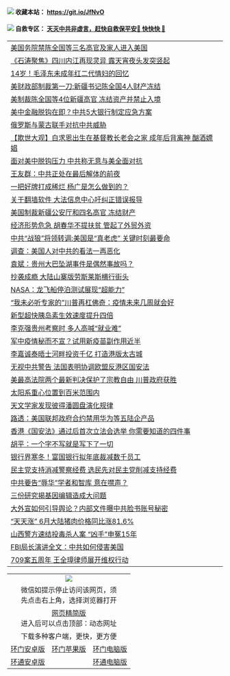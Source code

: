  #### <img src="https://img.icons8.com/color/48/000000/check-all.png"/> 收藏本站： https://git.io/JfNvO 

 #### <img src="https://img.icons8.com/color/48/000000/check-all.png"/> 自救专区： [天灭中共非虚言，赶快自救保平安🍎 快快快 📩](https://github.com/pwgy/td/blob/master/README.md)

 
 
<table>  
<tr><td colspan="2" align="left"><a href="https://dwkts8awlbkd7.cloudfront.net/?name=c1196415&key=jdhvxawhshihitwk&from=gy1">美国务院禁陈全国等三名高官及家人进入美国</a></td></tr>
<tr><td colspan="2" align="left"><a href="https://dwkts8awlbkd7.cloudfront.net/?name=c1196456&key=jdhvxawhshihitwk&from=gy1">《石涛聚焦》四川内江再现灵异 露天宵夜头发突竖起</a></td></tr>
<tr><td colspan="2" align="left"><a href="https://dwkts8awlbkd7.cloudfront.net/?name=c1196475&key=jdhvxawhshihitwk&from=gy1">14岁！毛泽东未成年红二代情妇的回忆</a></td></tr>
<tr><td colspan="2" align="left"><a href="https://dwkts8awlbkd7.cloudfront.net/?name=c1196472&key=jdhvxawhshihitwk&from=gy1">美财政部制裁第一刀:新疆书记陈全国4人财产冻结</a></td></tr>
<tr><td colspan="2" align="left"><a href="https://dwkts8awlbkd7.cloudfront.net/?name=c1196439&key=jdhvxawhshihitwk&from=gy1">美制裁陈全国等4位新疆高官 冻结资产并禁止入境</a></td></tr>
<tr><td colspan="2" align="left"><a href="https://dwkts8awlbkd7.cloudfront.net/?name=c1196455&key=jdhvxawhshihitwk&from=gy1">美中金融脱钩在即？中共5大银行制定应急方案</a></td></tr>
<tr><td colspan="2" align="left"><a href="https://dwkts8awlbkd7.cloudfront.net/?name=c1196463&key=jdhvxawhshihitwk&from=gy1">俄罗斯与蒙古联手对抗中共威胁</a></td></tr>
<tr><td colspan="2" align="left"><a href="https://dwkts8awlbkd7.cloudfront.net/?name=c1196438&key=jdhvxawhshihitwk&from=gy1">【欺世大观】白求恩出生在基督教长老会之家 成年后背离神 酗酒嫖娼</a></td></tr>
<tr><td colspan="2" align="left"><a href="https://dwkts8awlbkd7.cloudfront.net/?name=c1196460&key=jdhvxawhshihitwk&from=gy1">面对美中脱钩压力 中共称无意与美全面对抗</a></td></tr>
<tr><td colspan="2" align="left"><a href="https://dwkts8awlbkd7.cloudfront.net/?name=c1196418&key=jdhvxawhshihitwk&from=gy1">王友群：中共正处在最后解体的前夜</a></td></tr>
<tr><td colspan="2" align="left"><a href="https://dwkts8awlbkd7.cloudfront.net/?name=c1196441&key=jdhvxawhshihitwk&from=gy1">一把好牌打成稀烂 杨广是怎么做到的？</a></td></tr>
<tr><td colspan="2" align="left"><a href="https://dwkts8awlbkd7.cloudfront.net/?name=c1196436&key=jdhvxawhshihitwk&from=gy1">关于翻墙软件 大法信息中心吁纠正错误报导</a></td></tr>
<tr><td colspan="2" align="left"><a href="https://dwkts8awlbkd7.cloudfront.net/?name=c1196414&key=jdhvxawhshihitwk&from=gy1">美国制裁新疆公安厅和四名高官 冻结财产</a></td></tr>
<tr><td colspan="2" align="left"><a href="https://dwkts8awlbkd7.cloudfront.net/?name=c1196462&key=jdhvxawhshihitwk&from=gy1">经济形势危急 胡春华不提扶贫 管起了外贸外资</a></td></tr>
<tr><td colspan="2" align="left"><a href="https://dwkts8awlbkd7.cloudfront.net/?name=c1196422&key=jdhvxawhshihitwk&from=gy1">中共“战狼”将领转调:美国是“真老虎” 关键时刻最要命</a></td></tr>
<tr><td colspan="2" align="left"><a href="https://dwkts8awlbkd7.cloudfront.net/?name=c1196447&key=jdhvxawhshihitwk&from=gy1">调查：美国人对中共的看法一再恶化</a></td></tr>
<tr><td colspan="2" align="left"><a href="https://dwkts8awlbkd7.cloudfront.net/?name=c1196419&key=jdhvxawhshihitwk&from=gy1">袁斌：贵州大巴坠湖事件是偶然事故吗？</a></td></tr>
<tr><td colspan="2" align="left"><a href="https://dwkts8awlbkd7.cloudfront.net/?name=c1196471&key=jdhvxawhshihitwk&from=gy1">抄袭成瘾 大陆山寨版劳斯莱斯横行街头</a></td></tr>
<tr><td colspan="2" align="left"><a href="https://dwkts8awlbkd7.cloudfront.net/?name=c1196445&key=jdhvxawhshihitwk&from=gy1">NASA：龙飞船停泊测试展现“超能力”</a></td></tr>
<tr><td colspan="2" align="left"><a href="https://dwkts8awlbkd7.cloudfront.net/?name=c1196466&key=jdhvxawhshihitwk&from=gy1">“我未必听专家的”川普再杠佛奇：疫情未来几周就会好</a></td></tr>
<tr><td colspan="2" align="left"><a href="https://dwkts8awlbkd7.cloudfront.net/?name=c1196442&key=jdhvxawhshihitwk&from=gy1">新型超快胰岛素生效速度提升四倍</a></td></tr>
<tr><td colspan="2" align="left"><a href="https://dwkts8awlbkd7.cloudfront.net/?name=c1196469&key=jdhvxawhshihitwk&from=gy1">李克强贵州考察时 多人高喊“就业难”</a></td></tr>
<tr><td colspan="2" align="left"><a href="https://dwkts8awlbkd7.cloudfront.net/?name=c1196437&key=jdhvxawhshihitwk&from=gy1">军中疫情秘而不宣？试用新疫苗副作用近半</a></td></tr>
<tr><td colspan="2" align="left"><a href="https://dwkts8awlbkd7.cloudfront.net/?name=c1196431&key=jdhvxawhshihitwk&from=gy1">李嘉诚泰晤士河畔投资千亿 打造港版太古城</a></td></tr>
<tr><td colspan="2" align="left"><a href="https://dwkts8awlbkd7.cloudfront.net/?name=c1196465&key=jdhvxawhshihitwk&from=gy1">无视中共警告 法国表明协调欧盟反港区国安法</a></td></tr>
<tr><td colspan="2" align="left"><a href="https://dwkts8awlbkd7.cloudfront.net/?name=c1196446&key=jdhvxawhshihitwk&from=gy1">美最高法院两个最新判决保护了宗教自由 川普政府获胜</a></td></tr>
<tr><td colspan="2" align="left"><a href="https://dwkts8awlbkd7.cloudfront.net/?name=c1196443&key=jdhvxawhshihitwk&from=gy1">太阳系重心位置到百米范围内</a></td></tr>
<tr><td colspan="2" align="left"><a href="https://dwkts8awlbkd7.cloudfront.net/?name=c1196444&key=jdhvxawhshihitwk&from=gy1">天文学家发现彼得潘圆盘演化规律</a></td></tr>
<tr><td colspan="2" align="left"><a href="https://dwkts8awlbkd7.cloudfront.net/?name=c1196403&key=jdhvxawhshihitwk&from=gy1">路透：美国联邦政府合约禁用华为等五陆企产品</a></td></tr>
<tr><td colspan="2" align="left"><a href="https://dwkts8awlbkd7.cloudfront.net/?name=c1196459&key=jdhvxawhshihitwk&from=gy1">香港《国安法》通过后首次立法会选举  你需要知道的四件事</a></td></tr>
<tr><td colspan="2" align="left"><a href="https://dwkts8awlbkd7.cloudfront.net/?name=c1196421&key=jdhvxawhshihitwk&from=gy1">胡平：一个字不写就是写下了一切</a></td></tr>
<tr><td colspan="2" align="left"><a href="https://dwkts8awlbkd7.cloudfront.net/?name=c1196432&key=jdhvxawhshihitwk&from=gy1">银行界寒冬！富国银行拟年底裁减数千员工</a></td></tr>
<tr><td colspan="2" align="left"><a href="https://dwkts8awlbkd7.cloudfront.net/?name=c1196430&key=jdhvxawhshihitwk&from=gy1">民主党支持消减警察经费 选民先对民主党削减支持经费</a></td></tr>
<tr><td colspan="2" align="left"><a href="https://dwkts8awlbkd7.cloudfront.net/?name=c1196458&key=jdhvxawhshihitwk&from=gy1">中共要告“辱华”学者和智库 意在噤声？</a></td></tr>
<tr><td colspan="2" align="left"><a href="https://dwkts8awlbkd7.cloudfront.net/?name=c1196440&key=jdhvxawhshihitwk&from=gy1">三份研究揭基因编辑造成大问题</a></td></tr>
<tr><td colspan="2" align="left"><a href="https://dwkts8awlbkd7.cloudfront.net/?name=c1196417&key=jdhvxawhshihitwk&from=gy1">大外宣如何引导舆论？内部文件曝中共脸书账号秘密</a></td></tr>
<tr><td colspan="2" align="left"><a href="https://dwkts8awlbkd7.cloudfront.net/?name=c1196416&key=jdhvxawhshihitwk&from=gy1">“天天涨” 6月大陆猪肉价格同比涨81.6%</a></td></tr>
<tr><td colspan="2" align="left"><a href="https://dwkts8awlbkd7.cloudfront.net/?name=c1196435&key=jdhvxawhshihitwk&from=gy1">山西警方速结投毒杀人案 “凶手”申冤15年</a></td></tr>
<tr><td colspan="2" align="left"><a href="https://dwkts8awlbkd7.cloudfront.net/?name=c1196470&key=jdhvxawhshihitwk&from=gy1">FBI局长演讲全文：中共如何侵害美国</a></td></tr>
<tr><td colspan="2" align="left"><a href="https://dwkts8awlbkd7.cloudfront.net/?name=c1196454&key=jdhvxawhshihitwk&from=gy1">709案五周年 王全璋律师展开维权行动</a></td></tr>

  </table>
  
  <table>
  <tr>
    <td colspan="3" align="center"><img src="https://cdn.jsdelivr.net/gh/opipe/up/oGate65.jpg"/></td>
  </tr>
  <tr>
    <td colspan="3" align="center">微信如提示停止访问该网页，须<br/>先点击右上角，选择浏览器打开</td>
  <tr>
  <tr>
    <td colspan="3" align="center"><a href="https://gitcdn.xyz/cdn/otiny/up/master/show005.htm">网页精简版</a><br/>进入后可以点击顶部：动态网址</td>
  </tr>
  <tr>
    <td colspan="3" align="center">下载多种客户端，更快，更方便</td>
  <tr>
  <tr>
    <td align="center"><a href="https://cdn.jsdelivr.net/gh/opipe/up/oGatea.apk">环门安卓版</a></td>
    <td align="center"><a href="https://x.co/odisk">环门苹果版</a></td>
    <td align="center"><a href="https://cdn.jsdelivr.net/gh/opipe/up/oGate.zip">环门电脑版</a></td>
  </tr>
  <tr>
    <td align="center"><a href="https://cdn.jsdelivr.net/gh/opipe/up/oPipe.apk">环通安卓版</a></td>
    <td align="center"></td>
    <td align="center"><a href="https://raw.githubusercontent.com/opipe/up/master/oPipe.zip">环通电脑版</a></td>
  </tr>
  
</table>
